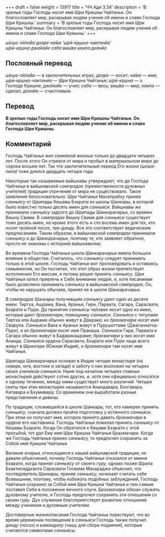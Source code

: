 +++
draft = false
weight = 13917
title = 'ЧЧ Ади 3.34'
description = 'В зрелые годы Господь носит имя Шри Кришны Чайтаньи. Он благословляет мир, раскрывая людям учение об имени и славе Господа Шри Кришны.'
summary = 'В зрелые годы Господь носит имя Шри Кришны Чайтаньи. Он благословляет мир, раскрывая людям учение об имени и славе Господа Шри Кришны.'
+++

_ш́еша-лӣла̄йа дхаре на̄ма ‘ш́рӣ-кр̣шн̣а-чаитанйа’  
ш́рӣ-кр̣шн̣а джа̄на̄йе саба виш́ва каила дханйа_

## Пословный перевод

_ш́еша_\-_лӣла̄йа_ — в заключительных играх; _дхаре_ — носит; _на̄ма_ — имя; _ш́рӣ_\-_кр̣шн̣а_\-_чаитанйа_ — Шри Кришна Чайтанья; _ш́рӣ_\-_кр̣шн̣а_ — о Господе Кришне; _джа̄на̄йе_ — учил; _саба_ — весь; _виш́ва_ — мир; _каила_ — сделал; _дханйа_ — счастливым.

## Перевод

**В зрелые годы Господь носит имя Шри Кришны Чайтаньи. Он благословляет мир, раскрывая людям учение об имени и славе Господа Шри Кришны.**

## Комментарий

Господь Чайтанья жил семейной жизнью только до двадцати четырех лет. После этого Он отрекся от мира и пробыл в материальном мире до сорока восьми лет. Так что заключительный период Его жизни _(шеша-лила)_ тоже длился двадцать четыре года.

Некоторые так называемые вайшнавы утверждают, что до Господа Чайтаньи в вайшнавской _сампрадае_ (преемственности духовных учителей) традиции отречения от мира не существовало. Такое заявление безосновательно. Шри Чайтанья Махапрабху принял _санньясу_ от Шрипады Кешавы Бхарати из школы Шанкары, в которой было известно только десять имен для _санньяси_. Вайшнавы же принимали _санньясу_ задолго до Шрипады Шанкарачарьи, со времен Вишну Свами. В _сампрадае_ Вишну Свами для _санньяси_ существует тоже десять имен, но кроме этого есть и сто восемь имен для тех, кто носит тройной посох, _три-данду._ Все это соответствует ведическим предписаниям. Таким образом, в вайшнавской _сампрадае_ принимали _санньясу_ и до Шанкарачарьи, поэтому те, кто заявляет обратное, просто не знакомы с историей вайшнавизма.

Во времена Господа Чайтаньи школа Шанкарачарьи имела большое влияние в обществе. Считалось, что _санньясу_ следует принимать только в этой школе. Господь Чайтанья мог проповедовать и оставаясь семьянином, но Он посчитал, что этот образ жизни препятствует исполнению Его миссии, и потому решил принять _санньясу_. Шри Чайтанья хотел привлечь к Себе внимание людей, и, хотя писаниями было дозволено принимать _санньясу_ в вайшнавской _сампрадае,_ Он, чтобы не нарушать обычаев, принял ее в школе Шанкарачарьи.

В _сампрадае_ Шанкары получившим _санньясу_ дают одно из десяти имен: Тиртха, Ашрама, Вана, Аранья, Гири, Парвата, Сагара, Сарасвати, Бхарати и Пури. До принятия _санньясы_ человек носит одно из имен, которые дают _брахмачари,_ помощнику _санньяси. Санньяси_ с титулами Тиртха или Ашрама обычно живут в Двараке; их _брахмачари_ носят имя Сварупа. _Санньяси_ Вана и Аранья живут в Пурушоттаме (Джаганнатха-Пури), и их _брахмачари_ носят имя Пракаша. _Санньяси_ Гири, Парвата и Сагара обычно живут в Бадарикашраме; _брахмачари_ у них носят имя Ананда. _Санньяси_ ордена Сарасвати, Бхарати или Пури чаще всего живут в Шрингери (Южная Индия), и _брахмачари_ там носят имя Чайтанья.

Шрипада Шанкарачарья основал в Индии четыре монастыря (на севере, юге, востоке и западе) и заботу о них возложил на четырех своих учеников-_санньяси_. Ныне под началом четырех главных монастырей действуют сотни других, и, хотя они официально относятся к одному течению, между ними существует много различий. Четыре секты при этих монастырях называются Анандавара, Бхогавара, Китавара и Бхумивара. Со временем они выработали разные представления и девизы.

По традиции, сложившейся в школе Шанкары, тот, кто намерен принять _санньясу,_ сначала должен пройти подготовку у истинного _санньяси_. При этом он получает имя, которое принято давать _брахмачари_ в ордене его наставника. Господь Чайтанья пожелал принять _санньясу_ от Кешавы Бхарати. Когда Он обратился к Кешаве Бхарати с этой просьбой, тот дал Ему имя Шри Кришна Чайтанья Брахмачари. Когда же Господь Чайтанья принял _санньясу,_ то предпочел сохранить за Собой имя Кришна Чайтанья.

Великие _ачарьи,_ относящиеся к нашей вайшнавской традиции, не давали объяснений, почему Господь Чайтанья отказался от имени Бхарати, когда принял _санньясу_ от своего _гуру,_ однако позже Шрила Бхактисиддханта Сарасвати Госвами Махараджа объяснил, что последователь Шанкары, приняв _санньясу,_ начинает считать себя Всевышним, поэтому, чтобы избежать подобных заблуждений, Господь Чайтанья сохранил за Собой имя Шри Кришна Чайтанья и тем самым поставил Себя в положение вечного слуги. _Брахмачари_ обязан служить духовному учителю, и Господь предпочел сохранить эти отношения со своим _гуру_. Дух служения благоприятствует развитию отношений между учеником и духовным учителем.

Достоверные жизнеописания Господа Чайтаньи повествуют, что во время церемонии посвящения в _санньяси_ Господь также получил _данду_ (посох) и _камандалу_ (чашу для сбора подаяния), которые считаются символами _санньясы_.
